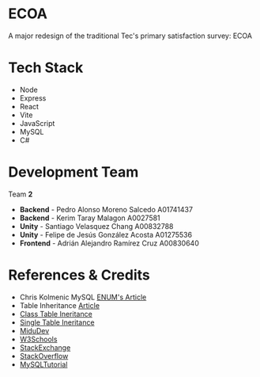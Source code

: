 # ECOA

A major redesign of the traditional Tec's primary satisfaction survey: ECOA

# Tech Stack

- Node
- Express
- React
- Vite
- JavaScript
- MySQL
- C#

# Development Team

Team **2**

- **Backend** - Pedro Alonso Moreno Salcedo A01741437
- **Backend** - Kerim Taray Malagon A0027581
- **Unity** - Santiago Velasquez Chang A00832788
- **Unity** - Felipe de Jesús González Acosta A01275536
- **Frontend** - Adrián Alejandro Ramírez Cruz A00830640

# References & Credits

- Chris Kolmenic MySQL [ENUM's Article](https://komlenic.com/244/8-reasons-why-mysqls-enum-data-type-is-evil/)
- Table Inheritance [Article](https://www.freecodecamp.org/news/single-table-inheritance-vs-polymorphic-associations-in-rails-af3a07a204f2/amp/)
- [Class Table Ineritance](https://www.martinfowler.com/eaaCatalog/classTableInheritance.html)
- [Single Table Ineritance](https://www.martinfowler.com/eaaCatalog/singleTableInheritance.html)
- [MiduDev](https://www.youtube.com/@midudev)
- [W3Schools](https://www.w3schools.com/)
- [StackExchange](https://stackexchange.com/)
- [StackOverflow](https://stackoverflow.com/)
- [MySQLTutorial](https://www.mysqltutorial.org/)

